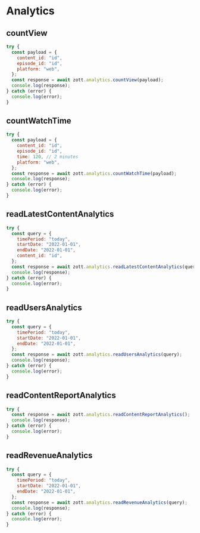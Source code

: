 # Analytics

## countView

```javascript
try {
  const payload = {
    content_id: "id",
    episode_id: "id",
    platform: "web",
  };
  const response = await zott.analytics.countView(payload);
  console.log(response);
} catch (error) {
  console.log(error);
}
```

## countWatchTime

```javascript
try {
  const payload = {
    content_id: "id",
    episode_id: "id",
    time: 120, // 2 minutes
    platform: "web",
  };
  const response = await zott.analytics.countWatchTime(payload);
  console.log(response);
} catch (error) {
  console.log(error);
}
```

## readLatestContentAnalytics

```javascript
try {
  const query = {
    timePeriod: "today",
    startDate: "2022-01-01",
    endDate: "2022-01-01",
    content_id: "id",
  };
  const response = await zott.analytics.readLatestContentAnalytics(query);
  console.log(response);
} catch (error) {
  console.log(error);
}
```

## readUsersAnalytics

```javascript
try {
  const query = {
    timePeriod: "today",
    startDate: "2022-01-01",
    endDate: "2022-01-01",
  };
  const response = await zott.analytics.readUsersAnalytics(query);
  console.log(response);
} catch (error) {
  console.log(error);
}
```

## readContentReportAnalytics

```javascript
try {
  const response = await zott.analytics.readContentReportAnalytics();
  console.log(response);
} catch (error) {
  console.log(error);
}
```

## readRevenueAnalytics

```javascript
try {
  const query = {
    timePeriod: "today",
    startDate: "2022-01-01",
    endDate: "2022-01-01",
  };
  const response = await zott.analytics.readRevenueAnalytics(query);
  console.log(response);
} catch (error) {
  console.log(error);
}
```
